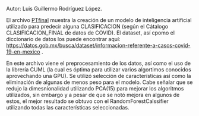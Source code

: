 Autor: Luis Guillermo Rodríguez López.

El archivo [PTfinal](PTfinal_.ipynb) muestra la creación de un modelo de inteligencia artificial utilizado para predecir alguna CLASIFICACION (según el Cátalogo CLASIFICACION_FINAL de datos de COVID). El dataset, así cpomo el diccionario de datos los puede encontrar aquí: https://datos.gob.mx/busca/dataset/informacion-referente-a-casos-covid-19-en-mexico .

En este archivo viene el preprocesamiento de los datos, así como el uso de la librería CUML (la cual es óptima para utilizar varios algortimos conocidos aprovechando una GPU). Se utilizó selección de características así como la eliminación de algunas de menos peso para el modelo. Cabe señalar que se redujo la dimesnionalidad utilizando PCA(15) para mejorar los algoritmos utilizados, sin embargo y a pesar de que se notó mejora en algunos de estos, el mejor resultado se obtuvo con el RandomForestCalssifier utilizando todas las características seleccionadas.
